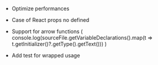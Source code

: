 * Optimize performances

* Case of React props no defined
* Support for arrow functions ( console.log(sourceFile.getVariableDeclarations().map(t => t.getInitializer()?.getType().getText())) )

* Add test for wrapped usage 